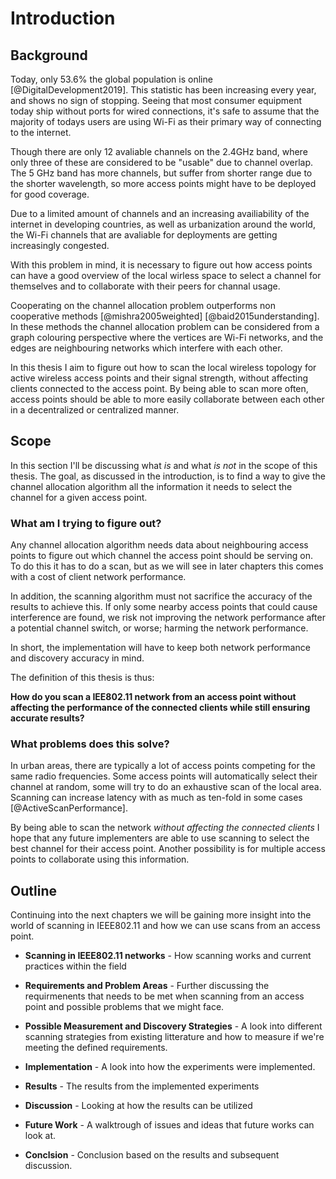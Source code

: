 Introduction
============

Background
----------

Today, only 53.6% the global population is online [@DigitalDevelopment2019]. 
This statistic has been increasing every year, and shows no sign of stopping.
Seeing that most consumer equipment today ship without ports for wired
connections, it's safe to assume that the majority of todays users are using
Wi-Fi as their primary way of connecting to the internet.

Though there are only 12 avaliable channels on the 2.4GHz band, where only three
of these are considered to be "usable" due to channel overlap. The 5 GHz band has
more channels, but suffer from shorter range due to the shorter wavelength, 
so more access points might have to be deployed for good coverage.

Due to a limited amount of channels and an increasing availiability of the internet
in developing countries, as well as urbanization around the world, the Wi-Fi
channels that are avaliable for deployments are getting increasingly congested.

With this problem in mind, it is necessary to figure out how access points can
have a good overview of the local wirless space to select a channel for 
themselves and to collaborate with their peers for channal usage.

Cooperating on the channel allocation problem outperforms non cooperative methods
[@mishra2005weighted] [@baid2015understanding]. In these methods the channel
allocation problem can be considered from a graph colouring perspective where the
vertices are Wi-Fi networks, and the edges are neighbouring networks which 
interfere with each other. 

In this thesis I aim to figure out how to scan the local wireless topology for
active wireless access points and their signal strength, without affecting
clients connected to the access point. By being able to scan more often,
access points should be able to more easily collaborate between each other in a
decentralized or centralized manner.


Scope
-----

In this section I'll be discussing what _is_ and what _is not_ in the scope of
this thesis. The goal, as discussed in the introduction, is to find a way to
give the channel allocation algorithm all the information it needs to select the
channel for a given access point.


### What am I trying to figure out?

Any channel allocation algorithm needs data about neighbouring access points
to figure out which channel the access point should be serving on. To do this
it has to do a scan, but as we will see in later chapters this comes with a cost
of client network performance.

In addition, the scanning algorithm must not sacrifice the accuracy of the results
to achieve this. If only some nearby access points that could cause interference
are found, we risk not improving the network performance after a potential
channel switch, or worse; harming the network performance.

In short, the implementation will have to keep both network performance and 
discovery accuracy in mind.

The definition of this thesis is thus:

**How do you scan a IEE802.11 network from an access point without affecting the
performance of the connected clients while still ensuring accurate results?**


### What problems does this solve?

In urban areas, there are typically a lot of access points competing for the
same radio frequencies. Some access points will automatically select their
channel at random, some will try to do an exhaustive scan of the local area.
Scanning can increase latency with as much as ten-fold in some cases
[@ActiveScanPerformance].

By being able to scan the network _without affecting the
connected clients_ I hope that any future implementers are able to use scanning
to select the best channel for their access point. Another possibility is for
multiple access points to collaborate using this information.


Outline
-----------

Continuing into the next chapters we will be gaining more insight into the world
of scanning in IEEE802.11 and how we can use scans from an access point.

 - **Scanning in IEEE802.11 networks** - How scanning works and current 
   practices within the field

 - **Requirements and Problem Areas** - Further discussing the requirmenents
   that needs to be met when scanning from an access point and possible problems
   that we might face.
 
 - **Possible Measurement and Discovery Strategies** - A look into different 
   scanning strategies from existing litterature and how to measure if we're 
   meeting the defined requirements.
 
 - **Implementation** - A look into how the experiments were implemented.
 
 - **Results** - The results from the implemented experiments
 
 - **Discussion** - Looking at how the results can be utilized
 
 - **Future Work** - A walktrough of issues and ideas that future works can look at.
 
 - **Conclsion** - Conclusion based on the results and subsequent discussion.

